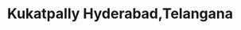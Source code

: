 ---
title: Kukatpally Hyderabad,Telangana
url: /kukatpally-hyderabad-telangana/
latitude: 17.496
longitude: 78.396
---